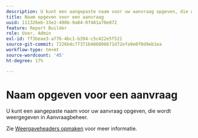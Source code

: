 ```yaml
---
description: U kunt een aangepaste naam voor uw aanvraag opgeven, die wordt weergegeven in Aanvraagbeheer.
title: Naam opgeven voor een aanvraag
uuid: 111326eb-33e2-490b-9a04-0f481a70e072
feature: Report Builder
role: User, Admin
exl-id: ff3beae3-a776-4bc1-b394-c5c422e5f521
source-git-commit: 7226b4c77371b486006671d72efa9e0f0d9eb1ea
workflow-type: tm+mt
source-wordcount: '45'
ht-degree: 17%

---
```


# Naam opgeven voor een aanvraag

U kunt een aangepaste naam voor uw aanvraag opgeven, die wordt weergegeven in Aanvraagbeheer.

Zie [Weergaveheaders opmaken](/help/analyze/report-builder/layout/t-format-display-headers.md) voor meer informatie.
